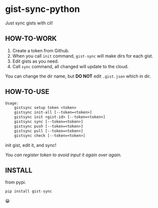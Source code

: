 # gist-sync-python

Just sync gists with cli!

## HOW-TO-WORK

1. Create a token from Github.
1. When you call `init` command, `gist-sync` will make dirs for each gist.
1. Edit gists as you need.
1. Call `sync` command, all changed will update to the cloud.

You can change the dir name, but **DO NOT** edit `.gist.json` which in dir.

## HOW-TO-USE

``` txt
Usage:
    gistsync setup token <token>
    gistsync init-all [--token=<token>]
    gistsync init <gist-id> [--token=<token>]
    gistsync sync [--token=<token>]
    gistsync push [--token=<token>]
    gistsync pull [--token=<token>]
    gistsync check [--token=<token>]
```

init gist, edit it, and sync!

*You can register token to avoid input it again over again.*

## INSTALL

from pypi.

``` py
pip install gist-sync
```

😀
